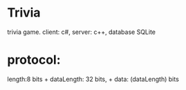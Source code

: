 # Trivia
trivia game. client: c#, server: c++, database SQLite

# protocol:
length:8 bits + dataLength: 32 bits, + data: (dataLength) bits
